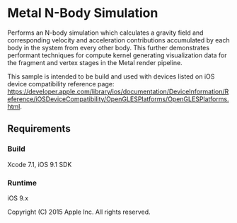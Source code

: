 # Metal N-Body Simulation

Performs an N-body simulation which calculates a gravity field and corresponding velocity and acceleration contributions accumulated by each body in the system from every other body. This further demonstrates performant techniques for compute kernel generating visualization data for the fragment and vertex stages in the Metal render pipeline.

This sample is intended to be build and used with devices listed on iOS device compatibility reference page:
<https://developer.apple.com/library/ios/documentation/DeviceInformation/Reference/iOSDeviceCompatibility/OpenGLESPlatforms/OpenGLESPlatforms.html>.

## Requirements

### Build

Xcode 7.1, iOS 9.1 SDK

### Runtime

iOS 9.x

Copyright (C) 2015 Apple Inc. All rights reserved.